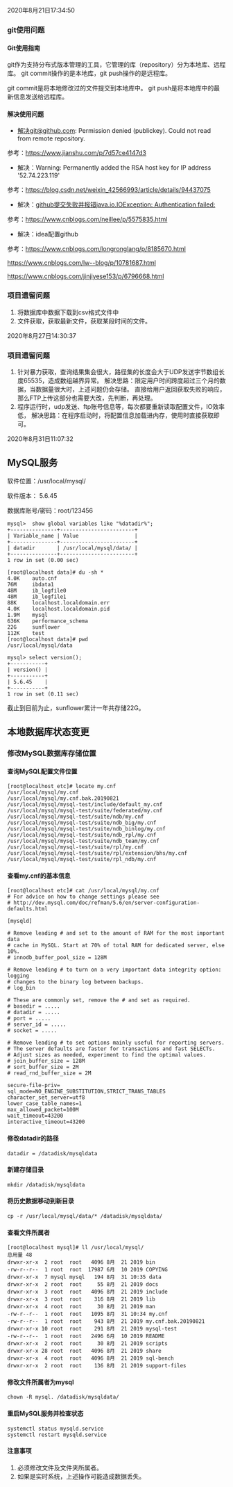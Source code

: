 2020年8月21日17:34:50

### git使用问题

#### Git使用指南

git作为支持分布式版本管理的工具，它管理的库（repository）分为本地库、远程库。 git commit操作的是本地库，git push操作的是远程库。

git commit是将本地修改过的文件提交到本地库中。 git push是将本地库中的最新信息发送给远程库。

#### 解决使用问题

- 解决git@github.com: Permission denied (publickey). Could not read from remote repository.

参考：https://www.jianshu.com/p/7d57ce4147d3

- 解决：Warning: Permanently added the RSA host key for IP address '52.74.223.119'

参考：https://blog.csdn.net/weixin_42566993/article/details/94437075

- 解决：[github提交失败并报错java.io.IOException: Authentication failed:](https://www.cnblogs.com/neillee/p/5575835.html)

参考：https://www.cnblogs.com/neillee/p/5575835.html

- 解决：idea配置github

参考：https://www.cnblogs.com/longronglang/p/8185670.html

https://www.cnblogs.com/lw--blog/p/10781687.html

https://www.cnblogs.com/jinjiyese153/p/6796668.html

### 项目遗留问题

1. 将数据库中数据下载到csv格式文件中
2. 文件获取，获取最新文件，获取某段时间的文件。



2020年8月27日14:30:37

### 项目遗留问题

1. 针对暴力获取，查询结果集会很大，路径集的长度会大于UDP发送字节数组长度65535，造成数组越界异常。
   解决思路：限定用户时间跨度超过三个月的数据，当数据量很大时，上述问题仍会存储。
   直接给用户返回获取失败的响应，那么FTP上传这部分也需要大改，先判断，再处理。
2. 程序运行时，udp发送、ftp账号信息等，每次都要重新读取配置文件，IO效率低，
   解决思路：在程序启动时，将配置信息加载进内存，使用时直接获取即可。

2020年8月31日11:07:32

## MySQL服务

软件位置：/usr/local/mysql/

软件版本： 5.6.45  

数据库账号/密码：root/123456

```mysql
mysql>  show global variables like "%datadir%";
+---------------+------------------------+
| Variable_name | Value                  |
+---------------+------------------------+
| datadir       | /usr/local/mysql/data/ |
+---------------+------------------------+
1 row in set (0.00 sec)

[root@localhost data]# du -sh *
4.0K    auto.cnf
76M     ibdata1
48M     ib_logfile0
48M     ib_logfile1
88K     localhost.localdomain.err
4.0K    localhost.localdomain.pid
1.9M    mysql
636K    performance_schema
22G     sunflower
112K    test
[root@localhost data]# pwd
/usr/local/mysql/data

mysql> select version();
+-----------+
| version() |
+-----------+
| 5.6.45    |
+-----------+
1 row in set (0.11 sec)
```

截止到目前为止，sunflower累计一年共存储22G。

## 本地数据库状态变更

### 修改MySQL数据库存储位置

#### 查询MySQL配置文件位置

```
[root@localhost etc]# locate my.cnf
/usr/local/mysql/my.cnf
/usr/local/mysql/my.cnf.bak.20190821
/usr/local/mysql/mysql-test/include/default_my.cnf
/usr/local/mysql/mysql-test/suite/federated/my.cnf
/usr/local/mysql/mysql-test/suite/ndb/my.cnf
/usr/local/mysql/mysql-test/suite/ndb_big/my.cnf
/usr/local/mysql/mysql-test/suite/ndb_binlog/my.cnf
/usr/local/mysql/mysql-test/suite/ndb_rpl/my.cnf
/usr/local/mysql/mysql-test/suite/ndb_team/my.cnf
/usr/local/mysql/mysql-test/suite/rpl/my.cnf
/usr/local/mysql/mysql-test/suite/rpl/extension/bhs/my.cnf
/usr/local/mysql/mysql-test/suite/rpl_ndb/my.cnf
```

####  查看my.cnf的基本信息

```
[root@localhost etc]# cat /usr/local/mysql/my.cnf
# For advice on how to change settings please see
# http://dev.mysql.com/doc/refman/5.6/en/server-configuration-defaults.html

[mysqld]

# Remove leading # and set to the amount of RAM for the most important data
# cache in MySQL. Start at 70% of total RAM for dedicated server, else 10%.
# innodb_buffer_pool_size = 128M

# Remove leading # to turn on a very important data integrity option: logging
# changes to the binary log between backups.
# log_bin

# These are commonly set, remove the # and set as required.
# basedir = .....
# datadir = .....
# port = .....
# server_id = .....
# socket = .....

# Remove leading # to set options mainly useful for reporting servers.
# The server defaults are faster for transactions and fast SELECTs.
# Adjust sizes as needed, experiment to find the optimal values.
# join_buffer_size = 128M
# sort_buffer_size = 2M
# read_rnd_buffer_size = 2M

secure-file-priv=
sql_mode=NO_ENGINE_SUBSTITUTION,STRICT_TRANS_TABLES
character_set_server=utf8
lower_case_table_names=1
max_allowed_packet=100M
wait_timeout=43200
interactive_timeout=43200
```

#### 修改datadir的路径

```
datadir = /datadisk/mysqldata
```

#### 新建存储目录

```
mkdir /datadisk/mysqldata
```

#### 将历史数据移动到新目录

```
cp -r /usr/local/mysql/data/* /datadisk/mysqldata/
```

#### 查看文件所属者

```
[root@localhost mysql]# ll /usr/local/mysql/
总用量 48
drwxr-xr-x  2 root  root   4096 8月  21 2019 bin
-rw-r--r--  1 root  root  17987 6月  10 2019 COPYING
drwxr-xr-x  7 mysql mysql   194 8月  31 10:35 data
drwxr-xr-x  2 root  root     55 8月  21 2019 docs
drwxr-xr-x  3 root  root   4096 8月  21 2019 include
drwxr-xr-x  3 root  root    316 8月  21 2019 lib
drwxr-xr-x  4 root  root     30 8月  21 2019 man
-rw-r--r--  1 root  root   1095 8月  31 10:34 my.cnf
-rw-r--r--  1 root  root    943 8月  21 2019 my.cnf.bak.20190821
drwxr-xr-x 10 root  root    291 8月  21 2019 mysql-test
-rw-r--r--  1 root  root   2496 6月  10 2019 README
drwxr-xr-x  2 root  root     30 8月  21 2019 scripts
drwxr-xr-x 28 root  root   4096 8月  21 2019 share
drwxr-xr-x  4 root  root   4096 8月  21 2019 sql-bench
drwxr-xr-x  2 root  root    136 8月  21 2019 support-files
```

#### 修改文件所属者为mysql

```
chown -R mysql. /datadisk/mysqldata/
```

#### 重启MySQL服务并检查状态

```
systemctl status mysqld.service
systemctl restart mysqld.service
```

#### 注意事项

1. 必须修改文件及文件夹所属者。
2. 如果是实时系统，上述操作可能造成数据丢失。
